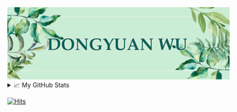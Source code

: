 
<div  align="center">
  <img src="header.jpg" />
</div>

<details>
  <summary>📈 My GitHub Stats</summary>
[![](https://raw.githubusercontent.com/dongyuanwu/dongyuanwu/master/profile-summary-card-output/vue/0-profile-details.svg)](https://github.com/vn7n24fzkq/github-profile-summary-cards)
  
[![](https://raw.githubusercontent.com/dongyuanwu/dongyuanwu/master/profile-summary-card-output/vue/1-repos-per-language.svg)](https://github.com/vn7n24fzkq/github-profile-summary-cards)
    
[![](https://raw.githubusercontent.com/dongyuanwu/dongyuanwu/master/profile-summary-card-output/vue/2-most-commit-language.svg)](https://github.com/vn7n24fzkq/github-profile-summary-cards)

</details>

[![Hits](https://hits.seeyoufarm.com/api/count/incr/badge.svg?url=https%3A%2F%2Fgithub.com%2Fdongyuanwu&count_bg=%2340BE6D&title_bg=%23555555&icon=github.svg&icon_color=%23E7E7E7&title=Hits&edge_flat=false)](https://hits.seeyoufarm.com)

<!--
**dongyuanwu/dongyuanwu** is a ✨ _special_ ✨ repository because its `README.md` (this file) appears on your GitHub profile.

Here are some ideas to get you started:

- 🔭 I’m currently working on ...
- 🌱 I’m currently learning ...
- 👯 I’m looking to collaborate on ...
- 🤔 I’m looking for help with ...
- 💬 Ask me about ...
- 📫 How to reach me: ...
- 😄 Pronouns: ...
- ⚡ Fun fact: ...
-->
